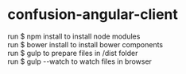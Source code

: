 # confusion-angular-client
run $ npm install to install node modules  
run $ bower install to install bower components  
run $ gulp to prepare files in /dist folder  
run $ gulp --watch to watch files in browser
